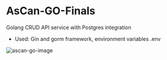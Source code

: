 # AsCan-GO-Finals
Golang CRUD API service with Postgres integration
- Used: Gin and gorm framework, environment variables .env

![ascan-go-image](https://user-images.githubusercontent.com/69211568/203331441-aa2cc711-5660-4423-8a20-e44d43290973.png)
